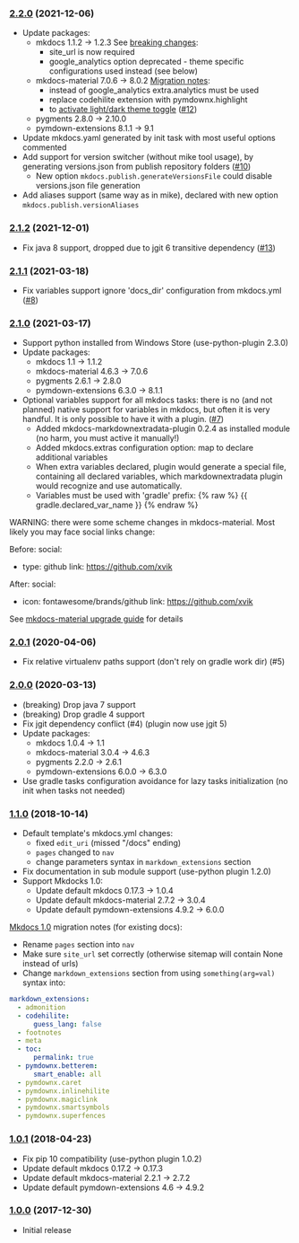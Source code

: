 ### [2.2.0](http://xvik.github.io/gradle-mkdocs-plugin/2.2.0) (2021-12-06)
* Update packages:
  - mkdocs 1.1.2 -> 1.2.3
    See [breaking changes](https://www.mkdocs.org/about/release-notes/#backward-incompatible-changes-in-12):
    * site_url is now required
    * google_analytics option deprecated - theme specific configurations used instead (see below)
  - mkdocs-material 7.0.6 -> 8.0.2
    [Migration notes](https://squidfunk.github.io/mkdocs-material/upgrade/#upgrading-from-7x-to-8x):
    * instead of google_analytics extra.analytics must be used
    * replace codehilite extension with pymdownx.highlight
    * to [activate light/dark theme toggle](https://squidfunk.github.io/mkdocs-material/setup/changing-the-colors/#color-palette-toggle) ([#12](https://github.com/xvik/gradle-mkdocs-plugin/issues/12))     
  - pygments 2.8.0 -> 2.10.0
  - pymdown-extensions 8.1.1 -> 9.1
* Update mkdocs.yaml generated by init task with most useful options commented
* Add support for version switcher (without mike tool usage), by generating versions.json from publish repository folders ([#10](https://github.com/xvik/gradle-mkdocs-plugin/issues/11))
  - New option `mkdocs.publish.generateVersionsFile` could disable versions.json file generation
* Add aliases support (same way as in mike), declared with new option `mkdocs.publish.versionAliases`

### [2.1.2](http://xvik.github.io/gradle-mkdocs-plugin/2.1.2) (2021-12-01)
* Fix java 8 support, dropped due to jgit 6 transitive dependency ([#13](https://github.com/xvik/gradle-mkdocs-plugin/issues/13))

### [2.1.1](http://xvik.github.io/gradle-mkdocs-plugin/2.1.1) (2021-03-18)
* Fix variables support ignore 'docs_dir' configuration from mkdocs.yml ([#8](https://github.com/xvik/gradle-mkdocs-plugin/issues/8))

### [2.1.0](http://xvik.github.io/gradle-mkdocs-plugin/2.1.0) (2021-03-17)
* Support python installed from Windows Store (use-python-plugin 2.3.0)
* Update packages:
    - mkdocs 1.1 -> 1.1.2
    - mkdocs-material 4.6.3 -> 7.0.6
    - pygments 2.6.1 -> 2.8.0
    - pymdown-extensions 6.3.0 -> 8.1.1
* Optional variables support for all mkdocs tasks: there is no (and not planned) native support for
  variables in mkdocs, but often it is very handful. It is only possible to have it with a plugin. ([#7](https://github.com/xvik/gradle-mkdocs-plugin/issues/7))
    - Added mkdocs-markdownextradata-plugin 0.2.4 as installed module (no harm, you must active it manually!)
    - Added mkdocs.extras configuration option: map to declare additional variables
    - When extra variables declared, plugin would generate a special file, containing all declared variables,
      which markdownextradata plugin would recognize and use automatically.
    - Variables must be used with 'gradle' prefix: {% raw %} {{ gradle.declared_var_name }} {% endraw %}

WARNING: there were some scheme changes in mkdocs-material.
Most likely you may face social links change:

Before:
social:
- type: github
link: https://github.com/xvik

After:
social:
- icon: fontawesome/brands/github
link: https://github.com/xvik

See [mkdocs-material upgrade guide](https://squidfunk.github.io/mkdocs-material/upgrading/#extrasocial) for details

### [2.0.1](http://xvik.github.io/gradle-mkdocs-plugin/2.0.1) (2020-04-06)
* Fix relative virtualenv paths support (don't rely on gradle work dir) (#5)

### [2.0.0](http://xvik.github.io/gradle-mkdocs-plugin/2.0.0) (2020-03-13)
* (breaking) Drop java 7 support
* (breaking) Drop gradle 4 support
* Fix jgit dependency conflict (#4) (plugin now use jgit 5)
* Update packages:
    - mkdocs 1.0.4 -> 1.1
    - mkdocs-material 3.0.4 -> 4.6.3
    - pygments 2.2.0 -> 2.6.1
    - pymdown-extensions 6.0.0 -> 6.3.0
* Use gradle tasks configuration avoidance for lazy tasks initialization (no init when tasks not needed)    

### [1.1.0](http://xvik.github.io/gradle-mkdocs-plugin/1.1.0) (2018-10-14)
* Default template's mkdocs.yml changes:
    - fixed `edit_uri` (missed "/docs" ending)
    - `pages` changed to `nav`
    - change parameters syntax in `markdown_extensions` section 
* Fix documentation in sub module support (use-python plugin 1.2.0)
* Support Mkdocks 1.0:
    - Update default mkdocs 0.17.3 -> 1.0.4
    - Update default mkdocs-material 2.7.2 -> 3.0.4
    - Update default pymdown-extensions 4.9.2 -> 6.0.0

[Mkdocs 1.0](https://www.mkdocs.org/about/release-notes/#version-10-2018-08-03) migration notes (for existing docs):

- Rename `pages` section into `nav` 
- Make sure `site_url` set correctly (otherwise sitemap will contain None instead of urls)
- Change `markdown_extensions` section from using `something(arg=val)` syntax into:

```yaml
markdown_extensions:
  - admonition
  - codehilite:
      guess_lang: false
  - footnotes
  - meta
  - toc:
      permalink: true
  - pymdownx.betterem:
      smart_enable: all
  - pymdownx.caret
  - pymdownx.inlinehilite
  - pymdownx.magiclink
  - pymdownx.smartsymbols
  - pymdownx.superfences
```


### [1.0.1](http://xvik.github.io/gradle-mkdocs-plugin/1.0.1) (2018-04-23)
* Fix pip 10 compatibility (use-python plugin 1.0.2)
* Update default mkdocs 0.17.2 -> 0.17.3
* Update default mkdocs-material 2.2.1 -> 2.7.2
* Update default pymdown-extensions 4.6 -> 4.9.2

### [1.0.0](https://github.com/xvik/gradle-mkdocs-plugin/tree/1.0.0) (2017-12-30)
* Initial release